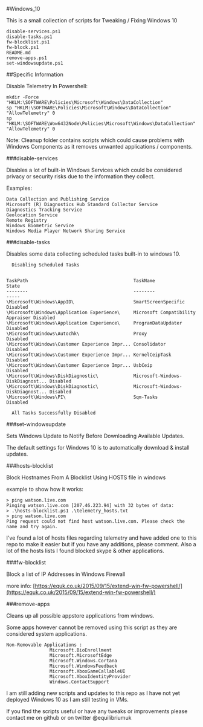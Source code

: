 #Windows_10

This is a small collection of scripts for Tweaking / Fixing Windows 10

    disable-services.ps1
    disable-tasks.ps1
    fw-blocklist.ps1
    fw-block.ps1
    README.md
    remove-apps.ps1
    set-windowsupdate.ps1

##Specific Information

Disable Telemetry In Powershell:

    mkdir -Force "HKLM:\SOFTWARE\Policies\Microsoft\Windows\DataCollection"
    sp "HKLM:\SOFTWARE\Policies\Microsoft\Windows\DataCollection" "AllowTelemetry" 0
    sp "HKLM:\SOFTWARE\Wow6432Node\Policies\Microsoft\Windows\DataCollection" "AllowTelemetry" 0

Note: Cleanup folder contains scripts which could cause problems with Windows Components as it removes unwanted applications / components.

###disable-services

Disables a lot of built-in Windows Services which could be considered privacy 
or security risks due to the information they collect.

Examples:

    Data Collection and Publishing Service
    Microsoft (R) Diagnostics Hub Standard Collector Service
    Diagnostics Tracking Service
    Geolocation Service
    Remote Registry
    Windows Biometric Service
    Windows Media Player Network Sharing Service

###disable-tasks

Disables some data collecting scheduled tasks built-in to windows 10.


      Disabling Scheduled Tasks


    TaskPath                                       TaskName                          State
    --------                                       --------                          -----
    \Microsoft\Windows\AppID\                      SmartScreenSpecific               Disabled
    \Microsoft\Windows\Application Experience\     Microsoft Compatibility Appraiser Disabled
    \Microsoft\Windows\Application Experience\     ProgramDataUpdater                Disabled
    \Microsoft\Windows\Autochk\                    Proxy                             Disabled
    \Microsoft\Windows\Customer Experience Impr... Consolidator                      Disabled
    \Microsoft\Windows\Customer Experience Impr... KernelCeipTask                    Disabled
    \Microsoft\Windows\Customer Experience Impr... UsbCeip                           Disabled
    \Microsoft\Windows\DiskDiagnostic\             Microsoft-Windows-DiskDiagnost... Disabled
    \Microsoft\Windows\DiskDiagnostic\             Microsoft-Windows-DiskDiagnost... Disabled
    \Microsoft\Windows\PI\                         Sqm-Tasks                         Disabled

      All Tasks Successfully Disabled


###set-windowsupdate

Sets Windows Update to Notify Before Downloading Available Updates.

The default settings for Windows 10 is to automatically download & install updates.

###hosts-blocklist

Block Hostnames From A Blocklist Using HOSTS file in windows

example to show how it works:

    > ping watson.live.com
    Pinging watson.live.com [207.46.223.94] with 32 bytes of data:
    > .\hosts-blocklist.ps1 .\telemetry_hosts.txt
    > ping watson.live.com
    Ping request could not find host watson.live.com. Please check the name and try again.

I've found a lot of hosts files regarding telemetry and have added one to this repo to make it easier but if you have any additions, please comment.
Also a lot of the hosts lists I found blocked skype & other applications.

###fw-blocklist

Block a list of IP Addresses in Windows Firewall

more info: [https://equk.co.uk/2015/09/15/extend-win-fw-powershell/](https://equk.co.uk/2015/09/15/extend-win-fw-powershell/)

###remove-apps

Cleans up all possible appstore applications from windows.

Some apps however cannot be removed using this script as they are considered system applications.

    Non-Removable Applications : 
                    Microsoft.BioEnrollment
                    Microsoft.MicrosoftEdge
                    Microsoft.Windows.Cortana
                    Microsoft.WindowsFeedback
                    Microsoft.XboxGameCallableUI
                    Microsoft.XboxIdentityProvider
                    Windows.ContactSupport

I am still adding new scripts and updates to this repo as I have not yet deployed 
Windows 10 as I am still testing in VMs.

If you find the scripts useful or have any tweaks or improvements please contact me on github or on twitter @equilibriumuk